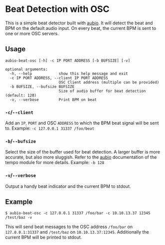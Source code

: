 # Beat Detection with OSC

This is a simple beat detector built with [aubio](https://github.com/aubio/aubio).
It will detect the beat and BPM on the default audio input.
On every beat, the current BPM is sent to one or more OSC servers.

## Usage

```
aubio-beat-osc [-h] -c IP PORT ADDRESS [-b BUFSIZE] [-v]

optional arguments:
  -h, --help            show this help message and exit
  -c IP PORT ADDRESS, --client IP PORT ADDRESS
                        OSC Client address (multiple can be provided)
  -b BUFSIZE, --bufsize BUFSIZE
                        Size of audio buffer for beat detection (default: 128)
  -v, --verbose         Print BPM on beat
```

### `-c`/`--client`
Add an `IP`, `PORT` and OSC `ADDRESS` to which the BPM beat signal will be sent to. Example: `-c 127.0.0.1 31337 /foo/beat`

### `-b`/`--bufsize`
Select the size of the buffer used for beat detection. A larger buffer is more accurate, but also more sluggish. Refer to the [aubio](https://github.com/aubio/aubio) documentation of the tempo module for more details. Example: `-b 128`

### `-v`/`--verbose`
Output a handy beat indicator and the current BPM to stdout.

## Example

```
$ aubio-beat-osc -c 127.0.0.1 31337 /foo/bar -c 10.10.13.37 12345 /test/baz -v
```

This will send beat messages to the OSC address `/foo/bar` on `127.0.0.1:31337` and `/test/baz` on `10.10.13.37:12345`. Additionally the current BPM will be printed to stdout.
